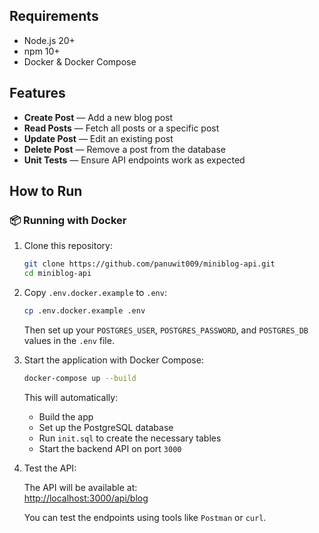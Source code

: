 ## Requirements

- Node.js 20+
- npm 10+
- Docker & Docker Compose

## Features

- **Create Post** — Add a new blog post
- **Read Posts** — Fetch all posts or a specific post
- **Update Post** — Edit an existing post
- **Delete Post** — Remove a post from the database
- **Unit Tests** — Ensure API endpoints work as expected

## How to Run

### 📦 Running with Docker

1. Clone this repository:

    ```bash
    git clone https://github.com/panuwit009/miniblog-api.git
    cd miniblog-api
    ```

2. Copy `.env.docker.example` to `.env`:

    ```bash
    cp .env.docker.example .env
    ```
    Then set up your `POSTGRES_USER`, `POSTGRES_PASSWORD`, and `POSTGRES_DB` values in the `.env` file.

3. Start the application with Docker Compose:

    ```bash
    docker-compose up --build
    ```
    This will automatically:
    - Build the app
    - Set up the PostgreSQL database
    - Run `init.sql` to create the necessary tables
    - Start the backend API on port `3000`

4. Test the API:

    The API will be available at:  
    [http://localhost:3000/api/blog](http://localhost:3000/api/blog)

    You can test the endpoints using tools like `Postman` or `curl`.
